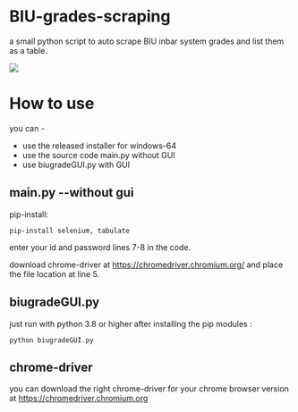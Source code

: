 # BIU-grades-scraping
a small python script to auto scrape BIU inbar system grades and list them as a table.

 <img src="https://i.ibb.co/g9rZRn4/appbiu.png">


# How to use
you can -
* use the released installer for windows-64
* use the source code main.py without GUI
* use biugradeGUI.py with GUI
## main.py --without gui
pip-install:
```
pip-install selenium, tabulate
```


enter your id and password lines 7-8 in the code.

download chrome-driver at https://chromedriver.chromium.org/
and place the file location at line 5.
## biugradeGUI.py
just run with python 3.8 or higher  after installing the pip modules :
```
python biugradeGUI.py
```
## chrome-driver
you can download the right chrome-driver for your chrome browser version at https://chromedriver.chromium.org
